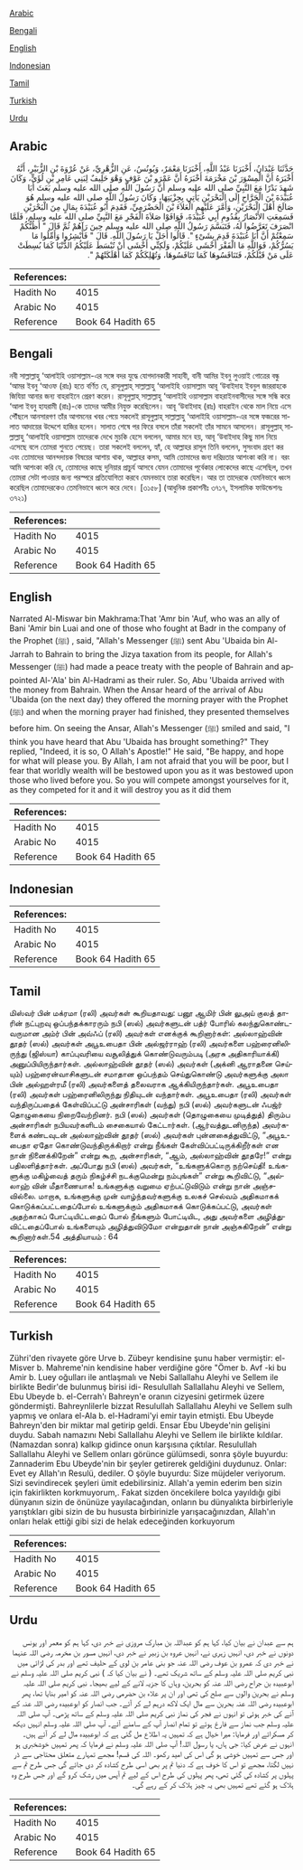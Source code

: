 [Arabic](#arabic)

[Bengali](#bengali)

[English](#english)

[Indonesian](#indonesian)

[Tamil](#tamil)

[Turkish](#turkish)

[Urdu](#urdu)

## Arabic


<div dir="rtl" lang="ar" style={{fontSize:'larger',backgroundColor:'#f8f9fa',padding:20}}>
حَدَّثَنَا عَبْدَانُ، أَخْبَرَنَا عَبْدُ اللَّهِ، أَخْبَرَنَا مَعْمَرٌ، وَيُونُسُ، عَنِ الزُّهْرِيِّ، عَنْ عُرْوَةَ بْنِ الزُّبَيْرِ، أَنَّهُ أَخْبَرَهُ أَنَّ الْمِسْوَرَ بْنَ مَخْرَمَةَ أَخْبَرَهُ أَنَّ عَمْرَو بْنَ عَوْفٍ وَهْوَ حَلِيفٌ لِبَنِي عَامِرِ بْنِ لُؤَىٍّ، وَكَانَ شَهِدَ بَدْرًا مَعَ النَّبِيِّ صلى الله عليه وسلم أَنَّ رَسُولَ اللَّهِ صلى الله عليه وسلم بَعَثَ أَبَا عُبَيْدَةَ بْنَ الْجَرَّاحِ إِلَى الْبَحْرَيْنِ يَأْتِي بِجِزْيَتِهَا، وَكَانَ رَسُولُ اللَّهِ صلى الله عليه وسلم هُوَ صَالَحَ أَهْلَ الْبَحْرَيْنِ، وَأَمَّرَ عَلَيْهِمِ الْعَلاَءَ بْنَ الْحَضْرَمِيِّ، فَقَدِمَ أَبُو عُبَيْدَةَ بِمَالٍ مِنَ الْبَحْرَيْنِ فَسَمِعَتِ الأَنْصَارُ بِقُدُومِ أَبِي عُبَيْدَةَ، فَوَافَوْا صَلاَةَ الْفَجْرِ مَعَ النَّبِيِّ صلى الله عليه وسلم، فَلَمَّا انْصَرَفَ تَعَرَّضُوا لَهُ، فَتَبَسَّمَ رَسُولُ اللَّهِ صلى الله عليه وسلم حِينَ رَآهُمْ ثُمَّ قَالَ ‏"‏ أَظُنُّكُمْ سَمِعْتُمْ أَنَّ أَبَا عُبَيْدَةَ قَدِمَ بِشَىْءٍ ‏"‏‏.‏ قَالُوا أَجَلْ يَا رَسُولَ اللَّهِ‏.‏ قَالَ ‏"‏ فَأَبْشِرُوا وَأَمِّلُوا مَا يَسُرُّكُمْ، فَوَاللَّهِ مَا الْفَقْرَ أَخْشَى عَلَيْكُمْ، وَلَكِنِّي أَخْشَى أَنْ تُبْسَطَ عَلَيْكُمُ الدُّنْيَا كَمَا بُسِطَتْ عَلَى مَنْ قَبْلَكُمْ، فَتَنَافَسُوهَا كَمَا تَنَافَسُوهَا، وَتُهْلِكَكُمْ كَمَا أَهْلَكَتْهُمْ ‏"‏‏.‏
</div>
<div style={{backgroundColor:'#f8f9fa',padding:20, marginBottom: 10}}><table> <thead> <tr> <th>References:</th> <th></th> </tr> </thead> <tbody><tr><td>Hadith No</td><td>4015</td></tr><tr><td>Arabic No</td><td>4015</td></tr><tr><td>Reference</td><td>Book 64 Hadith 65</td></tr></tbody></table></div>

## Bengali


<div dir="ltr" lang="bn" style={{fontSize:'larger',backgroundColor:'#f8f9fa',padding:20}}>
নবী সাল্লাল্লাহু ‘আলাইহি ওয়াসাল্লাম-এর সঙ্গে বদর যুদ্ধে যোগদানকারী সাহাবী, বানী আমির ইবনু লুওয়াই গোত্রের বন্ধু ‘আমর ইবনু ‘আওফ (রাঃ) হতে বর্ণিত যে, রাসূলুল্লাহ্ সাল্লাল্লাহু ‘আলাইহি ওয়াসাল্লাম আবূ ‘উবাইদাহ ইবনুল জাররাহকে জিযিয়া আনার জন্য বাহরাইনে প্রেরণ করেন। রাসূলুল্লাহ্ সাল্লাল্লাহু ‘আলাইহি ওয়াসাল্লাম বাহরাইনবাসীদের সঙ্গে সন্ধি করে ‘আলা ইবনু হাযরামী (রাঃ)-কে তাদের আমীর নিযুক্ত করেছিলেন। আবূ ‘উবাইদাহ (রাঃ) বাহরাইন থেকে মাল নিয়ে এসে পৌঁছলে আনসারগণ তাঁর আগমনের খবর পেয়ে সকলেই রাসূলুল্লাহ্ সাল্লাল্লাহু ‘আলাইহি ওয়াসাল্লাম-এর সঙ্গে ফজরের সালাত আদায়ের উদ্দেশে হাজির হলেন। সালাত শেষে পর ফিরে বসলে তাঁরা সকলেই তাঁর সামনে আসলেন। রাসূলুল্লাহ্ সাল্লাল্লাহু ‘আলাইহি ওয়াসাল্লাম তাদেরকে দেখে মুচকি হেসে বললেন, আমার মনে হয়, আবূ ‘উবাইদাহ কিছু মাল নিয়ে এসেছে বলে তোমরা শুনতে পেয়েছ। তারা সকলেই বললেন, হ্যাঁ, হে আল্লাহর রাসূল তিনি বললেন, সুসংবাদ গ্রহণ কর এবং তোমাদের আনন্দদায়ক বিষয়ের আশায় থাক, আল্লাহর কসম, আমি তোমাদের জন্য দরিদ্রতার আশংকা করি না। বরং আমি আশংকা করি যে, তোমাদের কাছে দুনিয়ার প্রাচুর্য আসবে যেমন তোমাদের পূর্বেকার লোকেদের কাছে এসেছিল, তখন তোমরা সেটা পাওয়ার জন্য পরস্পরে প্রতিযোগিতা করবে যেমনভাবে তারা করেছিল। আর তা তাদেরকে যেমনিভাবে ধ্বংস করেছিল তোমাদেরকেও তেমনিভাবে ধ্বংস করে দেবে। [৩১৫৮] (আধুনিক প্রকাশনীঃ ৩৭১৭, ইসলামিক ফাউন্ডেশনঃ ৩৭২১)
</div>
<div style={{backgroundColor:'#f8f9fa',padding:20, marginBottom: 10}}><table> <thead> <tr> <th>References:</th> <th></th> </tr> </thead> <tbody><tr><td>Hadith No</td><td>4015</td></tr><tr><td>Arabic No</td><td>4015</td></tr><tr><td>Reference</td><td>Book 64 Hadith 65</td></tr></tbody></table></div>

## English


<div dir="ltr" lang="en" style={{fontSize:'larger',backgroundColor:'#f8f9fa',padding:20}}>
Narrated Al-Miswar bin Makhrama:That 'Amr bin 'Auf, who was an ally of Bani 'Amir bin Luai and one of those who fought at Badr in the company of the Prophet (ﷺ) , said, "Allah's Messenger (ﷺ) sent Abu 'Ubaida bin Al-Jarrah to Bahrain to bring the Jizya taxation from its people, for Allah's Messenger (ﷺ) had made a peace treaty with the people of Bahrain and appointed Al-'Ala' bin Al-Hadrami as their ruler. So, Abu 'Ubaida arrived with the money from Bahrain. When the Ansar heard of the arrival of Abu 'Ubaida (on the next day) they offered the morning prayer with the Prophet (ﷺ) and when the morning prayer had finished, they presented themselves before him. On seeing the Ansar, Allah's Messenger (ﷺ) smiled and said, "I think you have heard that Abu 'Ubaida has brought something?" They replied, "Indeed, it is so, O Allah's Apostle!" He said, "Be happy, and hope for what will please you. By Allah, I am not afraid that you will be poor, but I fear that worldly wealth will be bestowed upon you as it was bestowed upon those who lived before you. So you will compete amongst yourselves for it, as they competed for it and it will destroy you as it did them
</div>
<div style={{backgroundColor:'#f8f9fa',padding:20, marginBottom: 10}}><table> <thead> <tr> <th>References:</th> <th></th> </tr> </thead> <tbody><tr><td>Hadith No</td><td>4015</td></tr><tr><td>Arabic No</td><td>4015</td></tr><tr><td>Reference</td><td>Book 64 Hadith 65</td></tr></tbody></table></div>

## Indonesian


<div dir="ltr" lang="id" style={{fontSize:'larger',backgroundColor:'#f8f9fa',padding:20}}>

</div>
<div style={{backgroundColor:'#f8f9fa',padding:20, marginBottom: 10}}><table> <thead> <tr> <th>References:</th> <th></th> </tr> </thead> <tbody><tr><td>Hadith No</td><td>4015</td></tr><tr><td>Arabic No</td><td>4015</td></tr><tr><td>Reference</td><td>Book 64 Hadith 65</td></tr></tbody></table></div>

## Tamil


<div dir="ltr" lang="ta" style={{fontSize:'larger',backgroundColor:'#f8f9fa',padding:20}}>
மிஸ்வர் பின் மக்ரமா (ரலி) அவர்கள் கூறியதாவது: பனூ ஆமிர் பின் லுஅய் குலத் தாரின் நட்புறவு ஒப்பந்தக்காரரும் நபி (ஸல்) அவர்களுடன் பத்ர் போரில் கலந்துகொண்டவருமான அம்ர் பின் அவ்ஃப் (ரலி) அவர்கள் எனக்குக் கூறினார்கள்: அல்லாஹ்வின் தூதர் (ஸல்) அவர்கள் அபூஉபைதா பின் அல்ஜர்ராஹ் (ரலி) அவர்களை பஹ்ரைனிலிருந்து (ஜிஸ்யா) காப்புவரியை வசூலித்துக் கொண்டுவரும்படி (அரசு அதிகாரியாக்கி) அனுப்பியிருந்தார்கள். அல்லாஹ்வின் தூதர் (ஸல்) அவர்கள் (அக்னி ஆராதனை செய்யும்) பஹ்ரைன்வாசிகளுடன் சமாதான ஒப்பந்தம் செய்துகொண்டு அவர்களுக்கு அலா பின் அல்ஹள்ரமீ (ரலி) அவர்களைத் தலைவராக ஆக்கியிருந்தார்கள். அபூஉபைதா (ரலி) அவர்கள் பஹ்ரைனிலிருந்து நிதியுடன் வந்தார்கள். அபூஉபைதா (ரலி) அவர்கள் வந்திருப்பதைக் கேள்விப்பட்டு அன்சாரிகள் (வந்து) நபி (ஸல்) அவர்களுடன் ஃபஜ்ர் தொழுகையை நிறைவேற்றினர். நபி (ஸல்) அவர்கள் (தொழுகையை முடித்துத்) திரும்ப அன்சாரிகள் நபியவர்களிடம் சைகையால் கேட்டார்கள். (ஆர்வத்துடனிருந்த) அவர்களைக் கண்டவுடன் அல்லாஹ்வின் தூதர் (ஸல்) அவர்கள் புன்னகைத்துவிட்டு, “அபூஉபைதா ஏதோ கொண்டுவந்திருக்கிறார் என்று நீங்கள் கேள்விப்பட்டிருக்கிறீர்கள் என நான் நினைக்கிறேன்” என்று கூற, அன்சாரிகள், “ஆம், அல்லாஹ்வின் தூதரே!” என்று பதிலளித்தார்கள். அப்போது நபி (ஸல்) அவர்கள், “உங்களுக்கொரு நற்செய்தி! உங்களுக்கு மகிழ்வைத் தரும் நிகழ்ச்சி நடக்குமென்று நம்புங்கள்” என்று கூறிவிட்டு, “அல்லாஹ் வின் மீதாணையாக! உங்களுக்கு வறுமை ஏற்பட்டுவிடும் என்று நான் அஞ்சவில்லை. மாறாக, உங்களுக்கு முன் வாழ்ந்தவர்களுக்கு உலகச் செல்வம் அதிகமாகக் கொடுக்கப்பட்டதைப்போல் உங்களுக்கும் அதிகமாகக் கொடுக்கப்பட்டு, அவர்கள் அதற்காகப் போட்டியிட்டதைப் போல் நீங்களும் போட்டியிட, அது அவர்களை அழித்துவிட்டதைப்போல் உங்களையும் அழித்துவிடுமோ என்றுதான் நான் அஞ்சுகிறேன்” என்று கூறினார்கள்.54 அத்தியாயம் : 64
</div>
<div style={{backgroundColor:'#f8f9fa',padding:20, marginBottom: 10}}><table> <thead> <tr> <th>References:</th> <th></th> </tr> </thead> <tbody><tr><td>Hadith No</td><td>4015</td></tr><tr><td>Arabic No</td><td>4015</td></tr><tr><td>Reference</td><td>Book 64 Hadith 65</td></tr></tbody></table></div>

## Turkish


<div dir="ltr" lang="tr" style={{fontSize:'larger',backgroundColor:'#f8f9fa',padding:20}}>
Zühri'den rivayete göre Urve b. Zübeyr kendisine şunu haber vermiştir: el-Misver b. Mahreme'nin kendisine haber verdiğine göre "Ömer b. Avf -ki bu Amir b. Luey oğulları ile antlaşmalı ve Nebi Sallallahu Aleyhi ve Sellem ile birlikte Bedir'de bulunmuş birisi idi- ResuluIlah Sallallahu Aleyhi ve Sellem, Ebu Ubeyde b. el-Cerrah'ı Bahreyn'e oranın cizyesini getirmek üzere göndermişti. Bahreynlilerle bizzat ResuluIlah Sallallahu Aleyhi ve Sellem sulh yapmış ve onlara el-Ala b. el-Hadrami'yi emir tayin etmişti. Ebu Ubeyde Bahreyn'den bir miktar mal getirip geldi. Ensar Ebu Ubeyde'nin gelişini duydu. Sabah namazını Nebi Sallallahu Aleyhi ve Sellem ile birlikte kıldılar. (Namazdan sonra) kalkıp gidince onun karşısına çıktılar. ResuluIlah Sallallahu Aleyhi ve Sellem onları görünce gülümsedi, sonra şöyle buyurdu: Zannaderim Ebu Ubeyde'nin bir şeyler getirerek geldiğini duydunuz. Onlar: Evet ey Allah'ın Resulü, dediler. O şöyle buyurdu: Size müjdeler veriyorum. Sizi sevindirecek şeyleri ümit edebilirsiniz. Allah'a yemin ederim ben sizin için fakirlikten korkmuyorum,. Fakat sizden öncekilere bolca yayıldığı gibi dünyanın sizin de önünüze yayılacağından, onların bu dünyalıkta birbirleriyle yarıştıkları gibi sizin de bu hususta birbirinizle yarışacağınızdan, Allah'ın onları helak ettiği gibi sizi de helak edeceğinden korkuyorum
</div>
<div style={{backgroundColor:'#f8f9fa',padding:20, marginBottom: 10}}><table> <thead> <tr> <th>References:</th> <th></th> </tr> </thead> <tbody><tr><td>Hadith No</td><td>4015</td></tr><tr><td>Arabic No</td><td>4015</td></tr><tr><td>Reference</td><td>Book 64 Hadith 65</td></tr></tbody></table></div>

## Urdu


<div dir="rtl" lang="ur" style={{fontSize:'larger',backgroundColor:'#f8f9fa',padding:20}}>
ہم سے عبدان نے بیان کیا، کہا ہم کو عبداللہ بن مبارک مروزی نے خبر دی، کہا ہم کو معمر اور یونس دونوں نے خبر دی، انہیں زہری نے، انہیں عروہ بن زبیر نے خبر دی، انہیں مسور بن مخرمہ رضی اللہ عنہما نے خبر دی کہ عمرو بن عوف رضی اللہ عنہ جو بنی عامر بن لوی کے حلیف تھے اور بدر کی لڑائی میں نبی کریم صلی اللہ علیہ وسلم کے ساتھ شریک تھے۔ ( نے بیان کیا کہ ) نبی کریم صلی اللہ علیہ وسلم نے ابوعبیدہ بن جراح رضی اللہ عنہ کو بحرین، وہاں کا جزیہ لانے کے لیے بھیجا۔ نبی کریم صلی اللہ علیہ وسلم نے بحرین والوں سے صلح کی تھی اور ان پر علاء بن حضرمی رضی اللہ عنہ کو امیر بنایا تھا، پھر ابوعبیدہ رضی اللہ عنہ بحرین سے مال ایک لاکھ درہم لے کر آئے۔ جب انصار کو ابوعبیدہ رضی اللہ عنہ کے آنے کی خبر ہوئی تو انہوں نے فجر کی نماز نبی کریم صلی اللہ علیہ وسلم کے ساتھ پڑھی۔ آپ صلی اللہ علیہ وسلم جب نماز سے فارغ ہوئے تو تمام انصار آپ کے سامنے آئے۔ آپ صلی اللہ علیہ وسلم انہیں دیکھ کر مسکرائے اور فرمایا: میرا خیال ہے کہ تمہیں یہ اطلاع مل گئی ہے کہ ابوعبیدہ مال لے کر آئے ہیں۔ انہوں نے عرض کیا: جی ہاں، یا رسول اللہ! آپ صلی اللہ علیہ وسلم نے فرمایا کہ پھر تمہیں خوشخبری ہو اور جس سے تمہیں خوشی ہو گی اس کی امید رکھو۔ اللہ کی قسم! مجھے تمہارے متعلق محتاجی سے ڈر نہیں لگتا، مجھے تو اس کا خوف ہے کہ دنیا تم پر بھی اسی طرح کشادہ کر دی جائے گی جس طرح تم سے پہلوں پر کشادہ کی گئی تھی، پھر پہلوں کی طرح اس کے لیے تم آپس میں رشک کرو گے اور جس طرح وہ ہلاک ہو گئے تھے تمہیں بھی یہ چیز ہلاک کر کے رہے گی۔
</div>
<div style={{backgroundColor:'#f8f9fa',padding:20, marginBottom: 10}}><table> <thead> <tr> <th>References:</th> <th></th> </tr> </thead> <tbody><tr><td>Hadith No</td><td>4015</td></tr><tr><td>Arabic No</td><td>4015</td></tr><tr><td>Reference</td><td>Book 64 Hadith 65</td></tr></tbody></table></div>